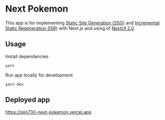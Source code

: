 # Next Pokemon

This app is for implementing [Static Site Generation (SSG)](https://nextjs.org/docs/pages/building-your-application/rendering/static-site-generation) and [Incremental Static Regeneration (ISR)](https://nextjs.org/docs/pages/building-your-application/data-fetching/incremental-static-regeneration) with Next.js and using of [NextUI 2.0](https://nextui.org/).

## Usage

Install dependencies

```
yarn
```

Run app locally for development

```
yarn dev
```

## Deployed app

https://jpin730-next-pokemon.vercel.app

